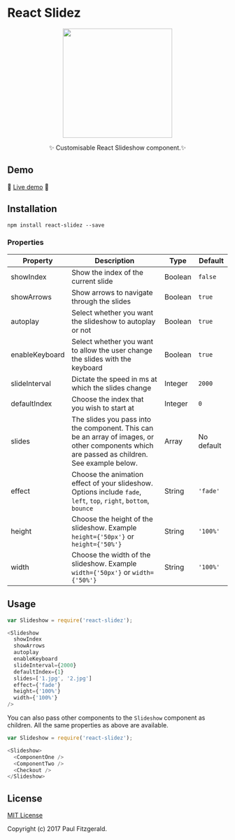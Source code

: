 # React Slidez


<p align="center">
  <img src="https://github.com/Pau1fitz/react-slidez/blob/master/slidez.png" width="250"/>
 </p>
 <p align="center">
  <g-emoji alias="sparkles" fallback-src="https://assets-cdn.github.com/images/icons/emoji/unicode/2728.png" ios-version="6.0">✨</g-emoji>
Customisable React Slideshow component.<g-emoji alias="sparkles" fallback-src="https://assets-cdn.github.com/images/icons/emoji/unicode/2728.png" ios-version="6.0">✨</g-emoji>
</p>


## Demo

<g-emoji alias="muscle" fallback-src="https://assets-cdn.github.com/images/icons/emoji/unicode/1f4aa.png" ios-version="6.0">💪</g-emoji>
[Live demo](http://pau1fitz.github.io/react-slidez/)
<g-emoji alias="muscle" fallback-src="https://assets-cdn.github.com/images/icons/emoji/unicode/1f4aa.png" ios-version="6.0">💪</g-emoji>


## Installation

```
npm install react-slidez --save
```


### Properties

| Property | Description | Type | Default |
|----------|-------------|------|---------
| showIndex | Show the index of the current slide | Boolean | `false` |
| showArrows | Show arrows to navigate through the slides | Boolean | `true` |
| autoplay | Select whether you want the slideshow to autoplay or not | Boolean | `true` |
| enableKeyboard | Select whether you want to allow the user change the slides with the keyboard | Boolean | `true` |
| slideInterval | Dictate the speed in ms at which the slides change | Integer | `2000` |
| defaultIndex | Choose the index that you wish to start at | Integer | `0` |
| slides | The slides you pass into the component. This can be an array of images, or other components which are passed as children. See example below. | Array | No default |
| effect |Choose the animation effect of your slideshow. Options include `fade`, `left`, `top`, `right`, `bottom`, `bounce` | String | `'fade'` |
| height | Choose the height of the slideshow. Example `height={'50px'}` or `height={'50%'}`| String | `'100%'` |
| width | Choose the width of the slideshow. Example `width={'50px'}` or `width={'50%'}`| String | `'100%'` |


## Usage


```js
var Slideshow = require('react-slidez');

<Slideshow
  showIndex
  showArrows
  autoplay
  enableKeyboard
  slideInterval={2000}
  defaultIndex={1}
  slides=['1.jpg', '2.jpg']
  effect={'fade'}
  height={'100%'}
  width={'100%'}
/>

```

You can also pass other components to the `Slideshow` component as children. All the same properties as above are available.

```js
var Slideshow = require('react-slidez');

<Slideshow>
  <ComponentOne />
  <ComponentTwo />
  <Checkout />
</Slideshow>

```


## License

[MIT License](https://opensource.org/licenses/MIT)

Copyright (c) 2017 Paul Fitzgerald.
